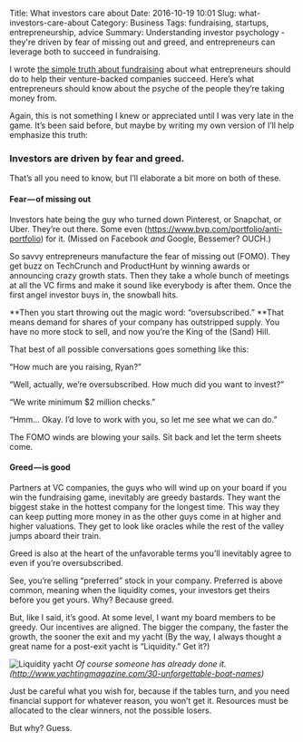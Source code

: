 Title: What investors care about
Date: 2016-10-19 10:01
Slug: what-investors-care-about
Category: Business
Tags: fundraising, startups, entrepreneurship, advice
Summary: Understanding investor psychology - they're driven by fear of missing out and greed, and entrepreneurs can leverage both to succeed in fundraising.

I wrote [the simple truth about fundraising]({filename}the-simple-truth-about-fundraising.md) about what entrepreneurs should do to help their venture-backed companies succeed. Here’s what entrepreneurs should know about the psyche of the people they’re taking money from.

Again, this is not something I knew or appreciated until I was very late in the game. It’s been said before, but maybe by writing my own version of I’ll help emphasize this truth:

### **Investors are driven by fear and greed.**

That’s all you need to know, but I’ll elaborate a bit more on both of these.

#### Fear — of missing out

Investors hate being the guy who turned down Pinterest, or Snapchat, or Uber. They’re out there. Some even (https://www.bvp.com/portfolio/anti-portfolio) for it. (Missed on Facebook *and* Google, Bessemer? OUCH.)

So savvy entrepreneurs manufacture the fear of missing out (FOMO). They get buzz on TechCrunch and ProductHunt by winning awards or announcing crazy growth stats. Then they take a whole bunch of meetings at all the VC firms and make it sound like everybody is after them. Once the first angel investor buys in, the snowball hits.

**Then you start throwing out the magic word: “oversubscribed.” **That means demand for shares of your company has outstripped supply. You have no more stock to sell, and now you’re the King of the (Sand) Hill.

That best of all possible conversations goes something like this:

“How much are you raising, Ryan?”

“Well, actually, we’re oversubscribed. How much did you want to invest?”

“We write minimum $2 million checks.”

“Hmm… Okay. I’d love to work with you, so let me see what we can do.”

The FOMO winds are blowing your sails. Sit back and let the term sheets come.

#### Greed — is good

Partners at VC companies, the guys who will wind up on your board if you win the fundraising game, inevitably are greedy bastards. They want the biggest stake in the hottest company for the longest time. This way they can keep putting more money in as the other guys come in at higher and higher valuations. They get to look like oracles while the rest of the valley jumps aboard their train.

Greed is also at the heart of the unfavorable terms you’ll inevitably agree to even if you’re oversubscribed.

See, you’re selling “preferred” stock in your company. Preferred is above common, meaning when the liquidity comes, your investors get theirs before you get yours. Why? Because greed.

But, like I said, it’s good. At some level, I want my board members to be greedy. Our incentives are aligned. The bigger the company, the faster the growth, the sooner the exit and my yacht (By the way, I always thought a great name for a post-exit yacht is “Liquidity.” Get it?)

![Liquidity yacht]({static}/images/54a9a-1z6bu7aqkl_nvyodvmbr8lq.jpeg)
*Of course someone has already done it. (http://www.yachtingmagazine.com/30-unforgettable-boat-names)*

Just be careful what you wish for, because if the tables turn, and you need financial support for whatever reason, you won’t get it. Resources must be allocated to the clear winners, not the possible losers.

But why? Guess.